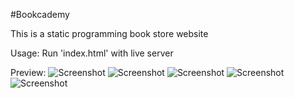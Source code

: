 #Bookcademy

This is a static programming book store website

Usage:
Run 'index.html' with live server

Preview:
![Screenshot](https://drive.google.com/uc?export=download&id=1l_gwgy_GqG-YaCQWU35_Vywzuoeskkes)
![Screenshot](https://drive.google.com/uc?export=download&id=1UABMipDedo6sQpriYxjT0MZfpi6y3PLk)
![Screenshot](https://drive.google.com/uc?export=download&id=1LzZrRZErFN4qRl__Jj6rUKAA21QOev63)
![Screenshot](https://drive.google.com/uc?export=download&id=1a58H3zUUlZh1DH1UNU7HtvZ4rSQ_aimo)
![Screenshot](https://drive.google.com/uc?export=download&id=1pztwQViD4HchCALm6CYJvgL3qKrozXaS)
